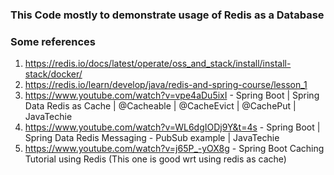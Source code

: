 ### This Code mostly to demonstrate usage of Redis as a Database

### Some references
1. https://redis.io/docs/latest/operate/oss_and_stack/install/install-stack/docker/
2. https://redis.io/learn/develop/java/redis-and-spring-course/lesson_1
3. https://www.youtube.com/watch?v=vpe4aDu5ixI - Spring Boot | Spring Data Redis as Cache | @Cacheable | @CacheEvict | @CachePut | JavaTechie
4. https://www.youtube.com/watch?v=WL6dgIODj9Y&t=4s - Spring Boot | Spring Data Redis Messaging - PubSub example | JavaTechie
5. https://www.youtube.com/watch?v=j65P_-yOX8g - Spring Boot Caching Tutorial using Redis (This one is good wrt using redis as cache)

